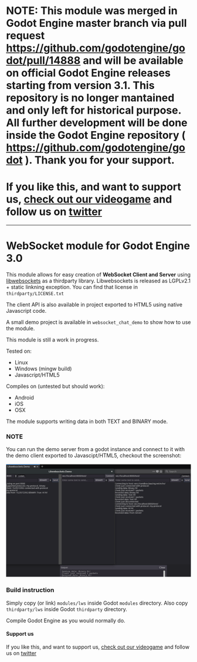 # NOTE: This module was merged in Godot Engine master branch via pull request https://github.com/godotengine/godot/pull/14888 and will be available on official Godot Engine releases starting from version 3.1. This repository is no longer mantained and only left for historical purpose. All further development will be done inside the Godot Engine repository ( https://github.com/godotengine/godot ). Thank you for your support.

# If you like this, and want to support us, [check out our videogame](http://store.steampowered.com/app/679100/Aequitas_Orbis) and follow us on [twitter](https://twitter.com/aequitasorbis)



-----------

# WebSocket module for Godot Engine 3.0

This module allows for easy creation of **WebSocket Client and Server** using [libwebsockets](https://libwebsockets.org/) as a thirdparty library. Libwebsockets is released as LGPLv2.1 + static linkning exception. You can find that license in `thirdparty/LICENSE.txt`

The client API is also available in project exported to HTML5 using native Javascript code.

A small demo project is available in `websocket_chat_demo` to show how to use the module.

This module is still a work in progress.

Tested on:

 * Linux
 * Windows (mingw build)
 * Javascript/HTML5

Compiles on (untested but should work):

 * Android
 * iOS
 * OSX

The module supports writing data in both TEXT and BINARY mode.

### NOTE

You can run the demo server from a godot instance and connect to it with the demo client exported to Javascipt/HTML5, checkout the screenshot:

![LWS Module Screenshot](https://github.com/LudiDorici/godot-lws/raw/master/screenshot.png)

### Build instruction

Simply copy (or link) `modules/lws` inside Godot `modules` directory. Also copy `thirdparty/lws` inside Godot `thirdparty` directory.

Compile Godot Engine as you would normally do.

#### Support us

If you like this, and want to support us, [check out our videogame](http://store.steampowered.com/app/679100/Aequitas_Orbis) and follow us on [twitter](https://twitter.com/aequitasorbis)
